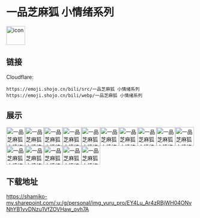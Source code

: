 # 一品芝麻狐 小情绪系列
<img src="https://emoji.shojo.cn/bili/src/一品芝麻狐 小情绪系列/icon.png" width="50" height="50" alt="icon">

## 链接
Cloudflare:
```
https://emoji.shojo.cn/bili/src/一品芝麻狐 小情绪系列
https://emoji.shojo.cn/bili/webp/一品芝麻狐 小情绪系列
```
## 展示
<img src="https://emoji.shojo.cn/bili/src/一品芝麻狐 小情绪系列/一品芝麻狐 小情绪系列-不好意思.png" width="50" height="50" alt="一品芝麻狐 小情绪系列-不好意思"><img src="https://emoji.shojo.cn/bili/src/一品芝麻狐 小情绪系列/一品芝麻狐 小情绪系列-大哭.png" width="50" height="50" alt="一品芝麻狐 小情绪系列-大哭"><img src="https://emoji.shojo.cn/bili/src/一品芝麻狐 小情绪系列/一品芝麻狐 小情绪系列-呦.png" width="50" height="50" alt="一品芝麻狐 小情绪系列-呦"><img src="https://emoji.shojo.cn/bili/src/一品芝麻狐 小情绪系列/一品芝麻狐 小情绪系列-展开讲讲.png" width="50" height="50" alt="一品芝麻狐 小情绪系列-展开讲讲"><img src="https://emoji.shojo.cn/bili/src/一品芝麻狐 小情绪系列/一品芝麻狐 小情绪系列-叉出去.png" width="50" height="50" alt="一品芝麻狐 小情绪系列-叉出去"><img src="https://emoji.shojo.cn/bili/src/一品芝麻狐 小情绪系列/一品芝麻狐 小情绪系列-下次一定.png" width="50" height="50" alt="一品芝麻狐 小情绪系列-下次一定"><img src="https://emoji.shojo.cn/bili/src/一品芝麻狐 小情绪系列/一品芝麻狐 小情绪系列-戳楼上.png" width="50" height="50" alt="一品芝麻狐 小情绪系列-戳楼上"><img src="https://emoji.shojo.cn/bili/src/一品芝麻狐 小情绪系列/一品芝麻狐 小情绪系列-嫌弃.png" width="50" height="50" alt="一品芝麻狐 小情绪系列-嫌弃"><img src="https://emoji.shojo.cn/bili/src/一品芝麻狐 小情绪系列/一品芝麻狐 小情绪系列-那我呢.png" width="50" height="50" alt="一品芝麻狐 小情绪系列-那我呢"><img src="https://emoji.shojo.cn/bili/src/一品芝麻狐 小情绪系列/一品芝麻狐 小情绪系列-快逃.png" width="50" height="50" alt="一品芝麻狐 小情绪系列-快逃"><img src="https://emoji.shojo.cn/bili/src/一品芝麻狐 小情绪系列/一品芝麻狐 小情绪系列-甚好.png" width="50" height="50" alt="一品芝麻狐 小情绪系列-甚好"><img src="https://emoji.shojo.cn/bili/src/一品芝麻狐 小情绪系列/一品芝麻狐 小情绪系列-干饭喽.png" width="50" height="50" alt="一品芝麻狐 小情绪系列-干饭喽"><img src="https://emoji.shojo.cn/bili/src/一品芝麻狐 小情绪系列/一品芝麻狐 小情绪系列-拜托.png" width="50" height="50" alt="一品芝麻狐 小情绪系列-拜托"><img src="https://emoji.shojo.cn/bili/src/一品芝麻狐 小情绪系列/一品芝麻狐 小情绪系列-爱你.png" width="50" height="50" alt="一品芝麻狐 小情绪系列-爱你"><img src="https://emoji.shojo.cn/bili/src/一品芝麻狐 小情绪系列/一品芝麻狐 小情绪系列-盯.png" width="50" height="50" alt="一品芝麻狐 小情绪系列-盯">

## 下载地址

https://shamiko-my.sharepoint.com/:u:/g/personal/img_yuru_pro/EY4Lu_Ar4zRBjWH04ONvNhYB1vvDNzu1VfZOVHaw_ovh7A